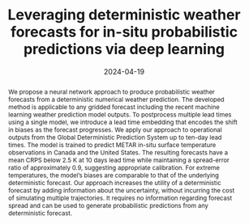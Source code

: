 ---
title: Leveraging deterministic weather forecasts for in-situ probabilistic predictions via deep learning
authors: David Landry, Anastase Charantonis, Claire Monteleoni
venue: Oral, EGU General Assembly 2024
doi: 10.5194/egusphere-egu24-9326
pinned: false
date: 2024-04-19
pdf: egu2024.pdf
abstract: |
  We propose a neural network approach to produce probabilistic weather forecasts from a deterministic numerical weather prediction. The developed method is applicable to any gridded forecast including the recent machine learning weather prediction model outputs. To postprocess multiple lead times using a single model, we introduce a lead time embedding that encodes the shift in biases as the forecast progresses. We apply our approach to operational outputs from the Global Deterministic Prediction System up to ten-day lead times. The model is trained to predict METAR in-situ surface temperature observations in Canada and the United States. The resulting forecasts have a mean CRPS below 2.5 K at 10 days lead time while maintaining a spread-error ratio of approximately 0.9, suggesting appropriate calibration. For extreme temperatures, the model’s biases are comparable to that of the underlying deterministic forecast. Our approach increases the utility of a deterministic forecast by adding information about the uncertainty, without incurring the cost of simulating multiple trajectories. It requires no information regarding forecast spread and can be used to generate probabilistic predictions from any deterministic forecast.
---